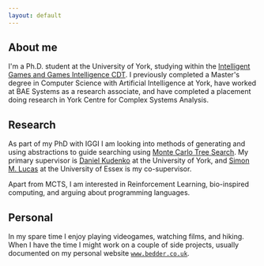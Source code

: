 ```yaml
---
layout: default
---
```


## About me

I'm a Ph.D. student at the University of York, studying within the [Intelligent Games and Games Intelligence CDT](http://iggi.org.uk/). I previously completed a Master's degree in Computer Science with Artificial Intelligence at York, have worked at BAE Systems as a research associate, and have completed a placement doing research in York Centre for Complex Systems Analysis.

## Research

As part of my PhD with IGGI I am looking into methods of generating and using abstractions to guide searching using [Monte Carlo Tree Search](http://www.mcts.ai/). My primary supervisor is [Daniel Kudenko](http://www-users.cs.york.ac.uk/~kudenko/) at the University of York, and [Simon M. Lucas](http://cswww.essex.ac.uk/staff/lucas/) at the University of Essex is my co-supervisor.

Apart from MCTS, I am interested in Reinforcement Learning, bio-inspired computing, and arguing about programming languages.

## Personal

In my spare time I enjoy playing videogames, watching films, and hiking. When I have the time I might work on a couple of side projects, usually documented on my personal website [`www.bedder.co.uk`](http://bedder.co.uk).